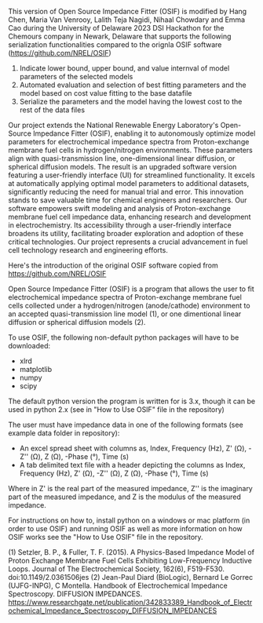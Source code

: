 This version of Open Source Impedance Fitter (OSIF) is modified by Hang Chen, Maria Van Venrooy, Lalith Teja Nagidi, Nihaal Chowdary and Emma Cao during the University of Delaware 2023 DSI Hackathon for the Chemours company in Newark, Delaware that supports the following serialization functionalities compared to the orignla OSIF software (https://github.com/NREL/OSIF)

1. Indicate lower bound, upper bound, and value internval of model parameters of the selected models
2. Automated evaluation and selection of best fitting parameters and the model based on cost value fitting to the base datafile
3. Serialize the parameters and the model having the lowest cost to the rest of the data files

Our project extends the National Renewable Energy Laboratory's Open-Source Impedance Fitter (OSIF), enabling it to autonomously optimize model parameters for electrochemical impedance spectra from Proton-exchange membrane fuel cells in hydrogen/nitrogen environments. These parameters align with quasi-transmission line, one-dimensional linear diffusion, or spherical diffusion models. The result is an upgraded software version featuring a user-friendly interface (UI) for streamlined functionality. It excels at automatically applying optimal model parameters to additional datasets, significantly reducing the need for manual trial and error. This innovation stands to save valuable time for chemical engineers and researchers. Our software empowers swift modeling and analysis of Proton-exchange membrane fuel cell impedance data, enhancing research and development in electrochemistry. Its accessibility through a user-friendly interface broadens its utility, facilitating broader exploration and adoption of these critical technologies. Our project represents a crucial advancement in fuel cell technology research and engineering efforts.

Here's the introduction of the original OSIF software copied from https://github.com/NREL/OSIF

Open Source Impedance Fitter (OSIF) is a program that allows the user to fit electrochemical impedance spectra of Proton-exchange membrane fuel cells collected under a hydrogen/nitrogen (anode/cathode) environment to an accepted quasi-transmission line model (1), or one dimentional linear diffusion or spherical diffusion models (2).

To use OSIF, the following non-default python packages will have to be downloaded:
  - xlrd
  - matplotlib
  - numpy
  - scipy
  
The default python version the program is written for is 3.x, though it can be used in python 2.x (see in "How to Use OSIF" file in the repository)

The user must have impedance data in one of the following formats (see example data folder in repository):
  - An excel spread sheet with columns as, Index, Frequency (Hz), Z' (Ω), -Z'' (Ω), Z (Ω), -Phase (°), Time (s)
  - A tab delimited text file with a header depicting the columns as Index, Frequency (Hz), Z' (Ω), -Z'' (Ω), Z (Ω), -Phase (°), Time (s) 
  
Where in Z' is the real part of the measured impedance, Z'' is the imaginary part of the measured impedance, and Z is the modulus of the measured impedance.
  
  
For instructions on how to, install python on a windows or mac platform (in order to use OSIF) and running OSIF as well as more information on how OSIF works see the "How to Use OSIF" file in the repository.



(1) Setzler, B. P., & Fuller, T. F. (2015). A Physics-Based Impedance Model of Proton Exchange Membrane Fuel Cells Exhibiting Low-Frequency Inductive Loops. Journal of The Electrochemical Society, 162(6), F519-F530. doi:10.1149/2.0361506jes
(2) Jean-Paul Diard (BioLogic), Bernard Le Gorrec (UJFG-INPG), C Montella. Handbook of Electrochemical Impedance Spectroscopy. DIFFUSION IMPEDANCES.
https://www.researchgate.net/publication/342833389_Handbook_of_Electrochemical_Impedance_Spectroscopy_DIFFUSION_IMPEDANCES
